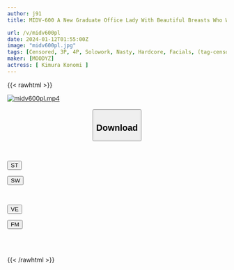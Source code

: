 ```yaml
---
author: j91
title: MIDV-600 A New Graduate Office Lady With Beautiful Breasts Who Was Hired By Makurakone Sexually Harasses Me As A Meat Urinal. She Gives Me A Pleasure Penis Education And Forces My Clients, Perverted Old Men, To Give Me Physical Entertainment... Sperm Bukkake Ring ● 10 Ejaculations Yonomi Kimura

url: /v/midv600pl
date: 2024-01-12T01:55:00Z
image: "midv600pl.jpg"
tags: [Censored, 3P, 4P, Solowork, Nasty, Hardcore, Facials, (tag-censored), Promiscuity	]
maker: [MOODYZ]
actress: [ Kimura Konomi ]
---
```



{{< rawhtml >}}

<div class="video" data-videoid="wOomy8XqXxFJ1bV">
    <a href="javascript:;">
        <img src="/v/midv600pl/midv600pl.jpg" width="WIDTH" height="HEIGHT" alt="midv600pl.mp4" loading="lazy">
    </a>
</div>

<script type="text/javascript" src="https://j91.asia/asset/on-demand-st.js"></script>

<br>
  <link rel="stylesheet" href="https://j91.asia/asset/bs5.css">
  
  <center>
  <button class="btn btn-primary" type="button" data-bs-toggle="collapse" data-bs-target=".multi-collapse" aria-expanded="false" aria-controls="multiCollapseExample1 multiCollapseExample2"><h2>Download</h2></button></center>
</p>
<div class="row">
  <div class="col">
    <div class="collapse multi-collapse" id="multiCollapseExample1">
      <div class="card card-body">
	      	      <br>
<div class="buttons">  
<p><a href="https://streamtape.to/v/wOomy8XqXxFJ1bV" target="_blank"><button class="btn-hover color-3"><i class="fa fa-download"></i> ST</button></a></p>
<p><a href="https://flaswish.com/t5ni5qwo0tpf" target="_blank"><button class="btn-hover color-2"><i class="fa fa-download"></i> SW</button></a></p></div>
    </div>
  </div>
</div>
  <div class="col">
    <div class="collapse multi-collapse" id="multiCollapseExample2">
      <div class="card card-body">
	      <br>
<div class="buttons">
<p><a href="https://veev.to/d/2DAdGxjtw9JtmDVNKUv6rzrkaGWjkgEH2PSr7UU" target="_blank"><button class="btn-hover color-9"><i class="fa fa-download"></i> VE</button></a></p>
<p><a href="https://filemoon.sx/d/cnn6wznrpqir" target="_blank"><button class="btn-hover color-8"><i class="fa fa-download"></i> FM</button></a></p></div>
<br><br>
      </div>
    </div>
  </div>
</div>

{{< /rawhtml >}}